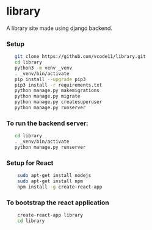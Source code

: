 # library
A library site made using django backend.
### Setup 
```bash
   git clone https://github.com/vcode11/library.git
   cd library
   python3 -m venv _venv
   . _venv/bin/activate
   pip install --upgrade pip3
   pip3 install -r requirements.txt
   python manage.py makemigrations
   python manage.py migrate
   python manage.py createsuperuser
   python manage.py runserver
```
### To run the  backend server:
```bash
   cd library
   . _venv/bin/activate
   python manage.py runserver
```
### Setup for React
```bash
    sudo apt-get install nodejs
    sudo apt-get install npm
    npm install -g create-react-app
```
### To bootstrap the react application
```bash
    create-react-app library
    cd library
```